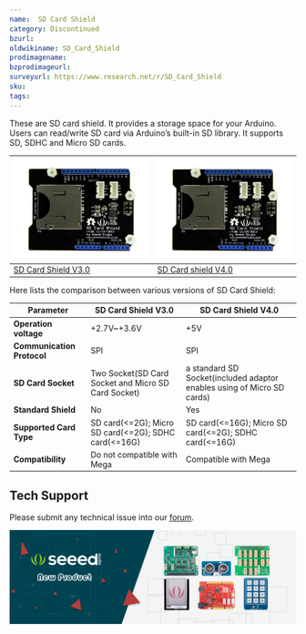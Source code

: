 ```yaml
---
name:  SD Card Shield
category: Discontinued
bzurl:
oldwikiname: SD_Card_Shield
prodimagename:
bzprodimageurl:
surveyurl: https://www.research.net/r/SD_Card_Shield
sku:
tags:
---
```


These are SD card shield. It provides a storage space for your Arduino. Users can read/write SD card via Arduino’s built-in SD library. It supports SD, SDHC and Micro SD cards.

|![](https://github.com/SeeedDocument/SD_Card_Shield/raw/master/img/Sdcardshield_01.jpg) |![](https://github.com/SeeedDocument/SD_Card_Shield/raw/master/img/Sdcardshield_01.jpg)|
|---|---|
|[SD Card Shield V3.0](https://seeeddoc.github.io/SD_Card_Shield_V3.0/) |[SD Card shield V4.0](https://seeeddoc.github.io/SD_Card_shield_V4.0/) |

Here lists the comparison between various versions of SD Card Shield:

 |Parameter|SD Card Shield V3.0|SD Card Shield V4.0|
 |---|---|---|
 |**Operation voltage**|+2.7V~+3.6V|+5V|
 |**Communication Protocol**|SPI|SPI|
 |**SD Card  Socket**|Two Socket(SD Card Socket and Micro SD Card Socket)|a standard SD Socket(included adaptor enables using of Micro SD cards)|
|**Standard Shield**|No|Yes|
 |**Supported Card Type**|SD card(<=2G); Micro SD card(<=2G); SDHC card(<=16G)|SD card(<=16G); Micro SD card(<=2G); SDHC card(<=16G)|
 |**Compatibility**|Do not compatible with Mega|Compatible with Mega|

## Tech Support
Please submit any technical issue into our [forum](http://forum.seeedstudio.com/). <br /><p style="text-align:center"><a href="https://www.seeedstudio.com/act-4.html" target="_blank"><img src="https://github.com/SeeedDocument/Wiki_Banner/raw/master/new_product.jpg" /></a></p>